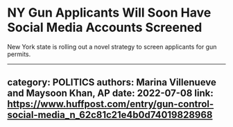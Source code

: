 # NY Gun Applicants Will Soon Have Social Media Accounts Screened

New York state is rolling out a novel strategy to screen applicants for gun permits.

---
category: POLITICS
authors: Marina Villenueve and Maysoon Khan, AP
date: 2022-07-08
link: https://www.huffpost.com/entry/gun-control-social-media_n_62c81c21e4b0d74019828968
---
